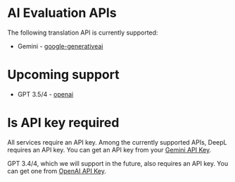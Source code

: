 # AI Evaluation APIs
The following translation API is currently supported:
* Gemini - [google-generativeai](https://pypi.org/project/google-generativeai)

# Upcoming support
* GPT 3.5/4 - [openai](https://pypi.org/project/openai)

# Is API key required
All services require an API key. Among the currently supported APIs, DeepL requires an API key. You can get an API key from your [Gemini API Key](https://aistudio.google.com/app/apikey).

GPT 3.4/4, which we will support in the future, also requires an API key. You can get one from [OpenAI API Key](https://platform.openai.com/api-keys).